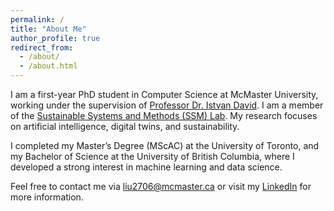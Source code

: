```yaml
---
permalink: /
title: "About Me"
author_profile: true
redirect_from: 
  - /about/
  - /about.html
---
```


I am a first-year PhD student in Computer Science at McMaster University, working under the supervision of [Professor Dr. Istvan David](https://istvandavid.com/). I am a member of the [Sustainable Systems and Methods (SSM) Lab](https://istvandavid.com/lab/#:~:text=ustainable%20Systems%20and%20Methods%20%28SSM%29%20Lab). My research focuses on artificial intelligence, digital twins, and sustainability.

I completed my Master’s Degree (MScAC) at the University of Toronto, and my Bachelor of Science at the University of British Columbia, where I developed a strong interest in machine learning and data science.

Feel free to contact me via [liu2706@mcmaster.ca](mailto:liu2706@mcmaster.ca) or visit my [LinkedIn](https://www.linkedin.com/in/xiaoran-liu-a08476192/) for more information.
